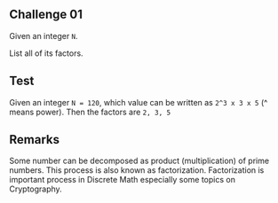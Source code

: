 ## Challenge 01

Given an integer `N`.

List all of its factors.

## Test

Given an integer `N = 120`, which value can be written as `2^3 x 3 x 5` (^ means power). Then the factors are `2, 3, 5` 

## Remarks

Some number can be decomposed as product (multiplication) of prime numbers. This process is also known as factorization. Factorization is important process in Discrete Math especially some topics on Cryptography.